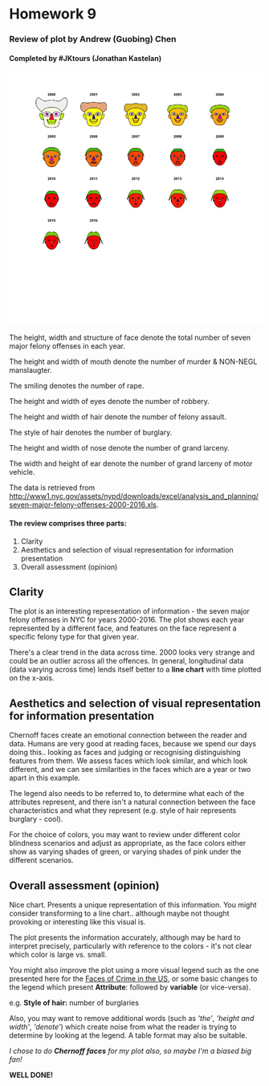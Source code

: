  # Homework 9
 
 ### Review of plot by Andrew (Guobing) Chen
 
 #### Completed by #JKtours (Jonathan Kastelan)

![alt text](Chart_gc2300.jpeg "Chart by Guobing Chen")

The height, width and structure of face denote the total number of seven major felony offenses in each year.

The height and width of mouth denote the number of murder & NON-NEGL manslaugter.

The smiling denotes the number of rape.

The height and width of eyes denote the number of robbery.

The height and width of hair denote the number of felony assault.

The style of hair denotes the number of burglary.

The height and width of nose denote the number of grand larceny.

The width and height of ear denote the number of grand larceny of motor vehicle.

The data is retrieved from http://www1.nyc.gov/assets/nypd/downloads/excel/analysis_and_planning/seven-major-felony-offenses-2000-2016.xls.


#### The review comprises three parts:
   1. Clarity
   2. Aesthetics and selection of visual representation for information presentation
   3. Overall assessment (opinion)
    
## Clarity

The plot is an interesting representation of information - the seven major felony offenses in NYC for years 2000-2016. The plot shows each year represented by a different face, and features on the face represent a specific felony type for that given year.

There's a clear trend in the data across time. 2000 looks very strange and could be an outlier across all the offences. In general, longitudinal data (data varying across time) lends itself better to a **line chart** with time plotted on the x-axis.



## Aesthetics and selection of visual representation for information presentation

Chernoff faces create an emotional connection between the reader and data. Humans are very good at reading faces, because we spend our days doing this.. looking as faces and judging or recognising distinguishing features from them. We assess faces which look similar, and which look different, and we can see similarities in the faces which are a year or two apart in this example.

The legend also needs to be referred to, to determine what each of the attributes represent, and there isn't a natural connection between the face characteristics and what they represent (e.g. style of hair represents burglary - cool).

For the choice of colors, you may want to review under different color blindness scenarios and adjust as appropriate, as the face colors either show as varying shades of green, or varying shades of pink under the different scenarios. 

## Overall assessment (opinion)

Nice chart. Presents a unique representation of this information. You might consider transforming to a line chart.. although maybe not thought provoking or interesting like this visual is.

The plot presents the information accurately, although may be hard to interpret precisely, particularly with reference to the colors - it's not clear which color is large vs. small.

You might also improve the plot using a more visual legend such as the one presented here for the [Faces of Crime in the US](http://flowingdata.com/2010/08/31/how-to-visualize-data-with-cartoonish-faces/crime-chernoff-faces-by-state-edited-2/), or some basic changes to the legend which present **Attribute**: followed by **variable** (or vice-versa). 

e.g. **Style of hair:** number of burglaries

Also, you may want to remove additional words (such as *'the'*, *'height and width'*, *'denote'*) which create noise from what the reader is trying to determine by looking at the legend. A table format may also be suitable.



*I chose to do **Chernoff faces** for my plot also, so maybe I'm a biased big fan!* 

**WELL DONE!**


